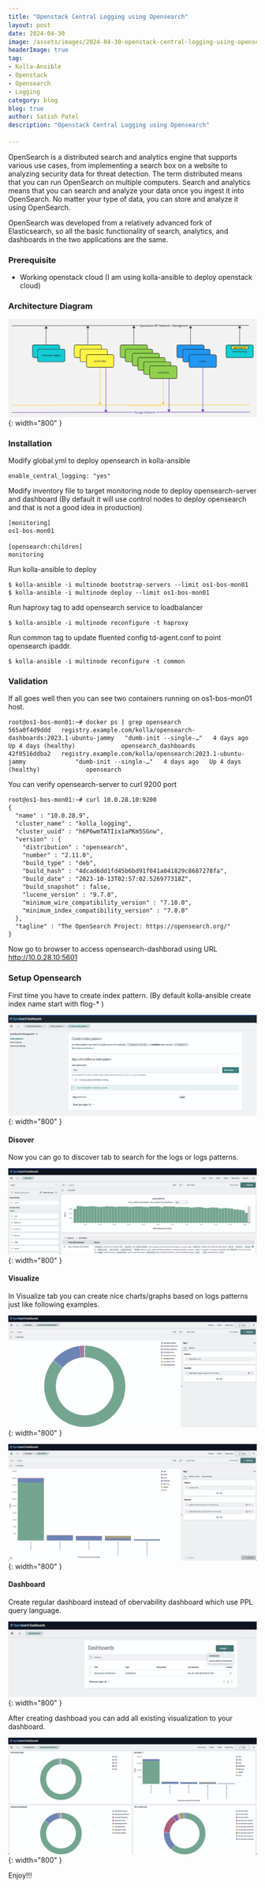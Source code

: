 ```yaml
---
title: "Openstack Central Logging using Opensearch"
layout: post
date: 2024-04-30
image: /assets/images/2024-04-30-openstack-central-logging-using-opensearch/opensearch-logo.svg
headerImage: true
tag:
- Kolla-Ansible
- Openstack
- Opensearch
- Logging
category: blog
blog: true
author: Satish Patel
description: "Openstack Central Logging using Opensearch"

---
```


OpenSearch is a distributed search and analytics engine that supports various use cases, from implementing a search box on a website to analyzing security data for threat detection. The term distributed means that you can run OpenSearch on multiple computers. Search and analytics means that you can search and analyze your data once you ingest it into OpenSearch. No matter your type of data, you can store and analyze it using OpenSearch. 

OpenSearch was developed from a relatively advanced fork of Elasticsearch, so all the basic functionality of search, analytics, and dashboards in the two applications are the same.

### Prerequisite  

* Working openstack cloud (I am using kolla-ansible to deploy openstack cloud)

### Architecture Diagram 

![<img>](/assets/images/2024-04-30-openstack-central-logging-using-opensearch/openstack-diag.png){: width="800" }

### Installation 

Modify global.yml to deploy opensearch in kolla-ansible 

```
enable_central_logging: "yes"
```

Modify inventory file to target monitoring node to deploy opensearch-server and dashboard (By default it will use control nodes to deploy opensearch and that is not a good idea in production)

```
[monitoring]
os1-bos-mon01

[opensearch:children]
monitoring
```

Run kolla-ansible to deploy

```
$ kolla-ansible -i multinode bootstrap-servers --limit os1-bos-mon01
$ kolla-ansible -i multinode deploy --limit os1-bos-mon01
```

Run haproxy tag to add opensearch service to loadbalancer 

```
$ kolla-ansible -i multinode reconfigure -t haproxy
```

Run common tag to update fluented config td-agent.conf to point opensearch ipaddr. 

```
$ kolla-ansible -i multinode reconfigure -t common
```

### Validation 

If all goes well then you can see two containers running on os1-bos-mon01 host.

```
root@os1-bos-mon01:~# docker ps | grep opensearch
565a0f4d9ddd   registry.example.com/kolla/opensearch-dashboards:2023.1-ubuntu-jammy   "dumb-init --single-…"   4 days ago   Up 4 days (healthy)             opensearch_dashboards
42f0516ddba2   registry.example.com/kolla/opensearch:2023.1-ubuntu-jammy              "dumb-init --single-…"   4 days ago   Up 4 days (healthy)             opensearch
```

You can verify opensearch-server to curl 9200 port

```
root@os1-bos-mon01:~# curl 10.0.28.10:9200
{
  "name" : "10.0.28.9",
  "cluster_name" : "kolla_logging",
  "cluster_uuid" : "h6P6wmTATIix1aPKm5SGnw",
  "version" : {
    "distribution" : "opensearch",
    "number" : "2.11.0",
    "build_type" : "deb",
    "build_hash" : "4dcad6dd1fd45b6bd91f041a041829c8687278fa",
    "build_date" : "2023-10-13T02:57:02.526977318Z",
    "build_snapshot" : false,
    "lucene_version" : "9.7.0",
    "minimum_wire_compatibility_version" : "7.10.0",
    "minimum_index_compatibility_version" : "7.0.0"
  },
  "tagline" : "The OpenSearch Project: https://opensearch.org/"
}
```

Now go to browser to access opensearch-dashborad using URL  http://10.0.28.10:5601

### Setup Opensearch 

First time you have to create index pattern. (By default kolla-ansible create index name start with flog-* ) 

![<img>](/assets/images/2024-04-30-openstack-central-logging-using-opensearch/index-create.png){: width="800" }

#### Disover 

Now you can go to discover tab to search for the logs or logs patterns. 

![<img>](/assets/images/2024-04-30-openstack-central-logging-using-opensearch/discover.png){: width="800" }

#### Visualize 

In Visualize tab you can create nice charts/graphs based on logs patterns just like following examples. 

![<img>](/assets/images/2024-04-30-openstack-central-logging-using-opensearch/viz-1.png){: width="800" }


![<img>](/assets/images/2024-04-30-openstack-central-logging-using-opensearch/viz-2.png){: width="800" }


#### Dashboard 

Create regular dashboard instead of obervability dashboard which use PPL query language. 

![<img>](/assets/images/2024-04-30-openstack-central-logging-using-opensearch/dash-1.png){: width="800" }

After creating dashboad you can add all existing visualization to your dashboard. 

![<img>](/assets/images/2024-04-30-openstack-central-logging-using-opensearch/dash-2.png){: width="800" }

Enjoy!!! 

